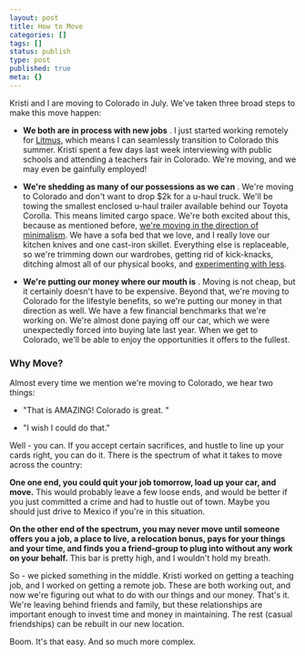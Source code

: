 ```yaml
---
layout: post
title: How to Move
categories: []
tags: []
status: publish
type: post
published: true
meta: {}
---
```




Kristi and I are moving to Colorado in July.
We've taken three broad steps to make this move happen:


* **We both are in process with new jobs**
. I just started working remotely for 
[Litmus](http://www.litmus.com), which means I can seamlessly transition to Colorado this summer. Kristi spent a few days last week interviewing with public schools and attending a teachers fair in Colorado. We're moving, and we may even be gainfully employed!


* **We're shedding as many of our possessions as we can**
. We're moving to Colorado and don't want to drop $2k for a u-haul truck. We'll be towing the smallest enclosed u-haul trailer available behind our Toyota Corolla. This means limited cargo space. We're both excited about this, because as mentioned before, 
[we're moving in the direction of minimalism](/blog/2013/07/04/simplify-simplify-simplify). We have a sofa bed that we love, and I really love our kitchen knives and one cast-iron skillet. Everything else is replaceable, so we're trimming down our wardrobes, getting rid of kick-knacks, ditching almost all of our physical books, and 
[experimenting with less](http://www.becomingminimalist.com/sample-living-with-less/).


* **We're putting our money where our mouth is**
. Moving is not 
cheap, but it certainly doesn't have to be expensive. Beyond that, we're moving to Colorado for the lifestyle benefits, so we're putting our money in that direction as well. We have a few financial benchmarks that we're working on. We're almost done paying off our car, which we were unexpectedly forced into buying late last year. When we get to Colorado, we'll be able to enjoy the opportunities it offers to the fullest.

### Why Move?



Almost every time we mention we're moving to Colorado, we hear two things:


* "That is AMAZING! Colorado is great. "


* "I wish I could do that."


Well - you can. If you accept certain sacrifices, and hustle to line up your cards right, you can do it. There is the spectrum of what it takes to move across the country:



**One one end, you could quit your job tomorrow, load up your car, and move.**
 This would probably leave a few loose ends, and would be better if you just committed a crime and had to hustle out of town. Maybe you should just drive to Mexico if you're in this situation.



**On the other end of the spectrum, you may never move until someone offers you a job, a place to live, a relocation bonus, pays for your things and your time, and finds you a friend-group to plug into without any work on your behalf.**
 This bar is pretty high, and I wouldn't hold my breath.



So - we picked something in the middle. Kristi worked on getting a teaching job, and I worked on getting a remote job. These are both working out, and now we're figuring out what to do with our things and our money. That's it. We're leaving behind friends and family, but these relationships are important enough to invest time and money in maintaining. The rest (casual friendships) can be rebuilt in our new location.



Boom. It's that easy. And so much more complex.
